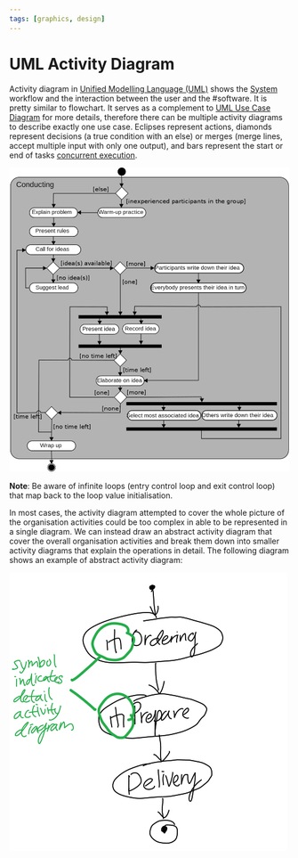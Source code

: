 ```yaml
---
tags: [graphics, design]
---
```


# UML Activity Diagram

Activity diagram in [Unified Modelling Language (UML)](202304011211.md) shows
the [System](202303242148.md) workflow and the interaction between the user and
the #software. It is pretty similar to flowchart. It serves as a complement to
[UML Use Case Diagram](202304011421.md) for more details, therefore there can be
multiple activity diagrams to describe exactly one use case. Eclipses represent
actions, diamonds represent decisions (a true condition with an else) or merges
(merge lines, accept multiple input with only one output), and bars represent
the start or end of tasks [concurrent execution](202202011815.md).

![Activity diagram](pic/uml-activity-diagram.png)

**Note**: Be aware of infinite loops (entry control loop and exit control loop)
that map back to the loop value initialisation.

In most cases, the activity diagram attempted to cover the whole picture of the
organisation activities could be too complex in able to be represented in a
single diagram. We can instead draw an abstract activity diagram that cover the
overall organisation activities and break them down into smaller activity
diagrams that explain the operations in detail. The following diagram shows an
example of abstract activity diagram:

![Abstract activity diagram](pic/uml-activity-diagram-abstract.png)
